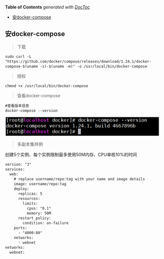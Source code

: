 <!-- START doctoc generated TOC please keep comment here to allow auto update -->
<!-- DON'T EDIT THIS SECTION, INSTEAD RE-RUN doctoc TO UPDATE -->
**Table of Contents**  *generated with [DocToc](https://github.com/thlorenz/doctoc)*

- [安docker-compose](#%E5%AE%89docker-compose)

<!-- END doctoc generated TOC please keep comment here to allow auto update -->

## 安docker-compose ##

> 下载

	sudo curl -L "https://github.com/docker/compose/releases/download/1.24.1/docker-compose-$(uname -s)-$(uname -m)" -o /usr/local/bin/docker-compose


> 授权

	chmod +x /usr/local/bin/docker-compose

> 查看docker-compose

	#查看版本信息
	docker-compose --version

![](./images/docker-compose_version.jpg)


> 多副本集样例

创建5个实例、每个实例限制最多使用50M内存、CPU单核10%的时间

	version: "3"
	services:
	  web:
	    # replace username/repo:tag with your name and image details
	    image: username/repo:tag
	    deploy:
	      replicas: 5
	      resources:
	        limits:
	          cpus: "0.1"
	          memory: 50M
	      restart_policy:
	        condition: on-failure
	    ports:
	      - "4000:80"
	    networks:
	      - webnet
	networks:
	  webnet: